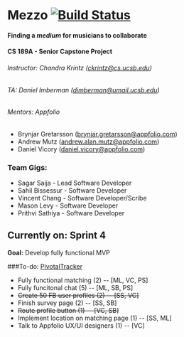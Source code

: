 # Mezzo [![Build Status](https://magnum.travis-ci.com/sagarsaija/INTERNAL-CS189A.svg?token=pQvxcmrbHMs3QsSaUN6U&branch=master)](https://magnum.travis-ci.com/sagarsaija/INTERNAL-CS189A)
#### Finding a _medium_ for musicians to collaborate
#### CS 189A - Senior Capstone Project
###### Instructor: Chandra Krintz (ckrintz@cs.ucsb.edu)
###### TA: Daniel Imberman (dimberman@umail.ucsb.edu)
###### Mentors: *Appfolio* 
- Brynjar Gretarsson (brynjar.gretarsson@appfolio.com)
- Andrew Mutz (andrew.alan.mutz@appfolio.com)
- Daniel Vicory (daniel.vicory@appfolio.com)

### Team Gigs:
- Sagar Saija - Lead Software Developer
- Sahil Bissessur - Software Developer
- Vincent Chang - Software Developer/Scribe
- Mason Levy - Software Developer
- Prithvi Sathiya - Software Developer

## Currently on: Sprint 4
**Goal:** Develop fully functional MVP

###To-do: [PivotalTracker](https://www.pivotaltracker.com/n/projects/1440674)
* Fully functional matching (2) -- [ML, VC, PS]
* Fully funcitonal chat (5) -- [ML, SB, PS]
* ~~Create 50 FB user profiles (2) -- [SS, VC]~~
* Finish survey page (2) -- [SS, SB]
* ~~Route profile button (1) -- [VC, SB]~~
* Implement location on matching page (1) -- [SS, ML]
* Talk to Appfolio UX/UI designers (1) -- [VC]
